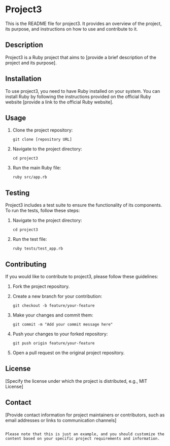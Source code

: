 # Project3

This is the README file for project3. It provides an overview of the project, its purpose, and instructions on how to use and contribute to it.

## Description

Project3 is a Ruby project that aims to [provide a brief description of the project and its purpose].

## Installation

To use project3, you need to have Ruby installed on your system. You can install Ruby by following the instructions provided on the official Ruby website [provide a link to the official Ruby website].

## Usage

1. Clone the project repository:

   ```
   git clone [repository URL]
   ```

2. Navigate to the project directory:

   ```
   cd project3
   ```

3. Run the main Ruby file:

   ```
   ruby src/app.rb
   ```

## Testing

Project3 includes a test suite to ensure the functionality of its components. To run the tests, follow these steps:

1. Navigate to the project directory:

   ```
   cd project3
   ```

2. Run the test file:

   ```
   ruby tests/test_app.rb
   ```

## Contributing

If you would like to contribute to project3, please follow these guidelines:

1. Fork the project repository.

2. Create a new branch for your contribution:

   ```
   git checkout -b feature/your-feature
   ```

3. Make your changes and commit them:

   ```
   git commit -m "Add your commit message here"
   ```

4. Push your changes to your forked repository:

   ```
   git push origin feature/your-feature
   ```

5. Open a pull request on the original project repository.

## License

[Specify the license under which the project is distributed, e.g., MIT License]

## Contact

[Provide contact information for project maintainers or contributors, such as email addresses or links to communication channels]

```

Please note that this is just an example, and you should customize the content based on your specific project requirements and information.